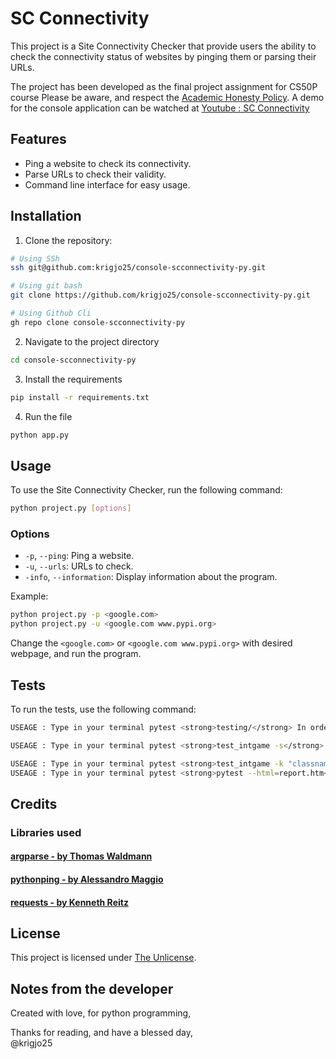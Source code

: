 # SC Connectivity
This project is a Site Connectivity Checker that provide users the ability to check the connectivity status of websites by pinging them or parsing their URLs.

The project has been developed as the final project assignment for CS50P course
Please be aware, and respect the [Academic Honesty Policy](https://cs50.harvard.edu/x/2023/honesty/).
A demo for the console application can be watched at [Youtube : SC Connectivity](https://www.youtube.com/watch?v=j-iIdt9iBcY)

## Features
- Ping a website to check its connectivity.
- Parse URLs to check their validity.
- Command line interface for easy usage.

## Installation
1. Clone the repository:
```sh
# Using SSh 
ssh git@github.com:krigjo25/console-scconnectivity-py.git

# Using git bash
git clone https://github.com/krigjo25/console-scconnectivity-py.git

# Using Github Cli
gh repo clone console-scconnectivity-py
```

2. Navigate to the project directory
```sh
cd console-scconnectivity-py
```

3. Install the requirements
```sh
pip install -r requirements.txt
```

4. Run the file
```sh
python app.py
```

## Usage
To use the Site Connectivity Checker, run the following command:

```sh
python project.py [options]
```

### Options
- `-p`, `--ping`: Ping a website.
- `-u`, `--urls`: URLs to check.
- `-info`, `--information`: Display information about the program.

Example:
```sh
python project.py -p <google.com>
python project.py -u <google.com www.pypi.org>
```
Change the `<google.com>` or `<google.com www.pypi.org>` with desired webpage, and run the program.

## Tests
To run the tests, use the following command:

```sh
USEAGE : Type in your terminal pytest <strong>testing/</strong> In order to test the whole dictionary

USEAGE : Type in your terminal pytest <strong>test_intgame -s</strong> to see a more detailed test.

USEAGE : Type in your terminal pytest <strong>test_intgame -k "classname"</strong>, in order to test the classes
USEAGE : Type in your terminal pytest <strong>pytest --html=report.htm</strong>
```


## Credits

###  Libraries used
#### [argparse      - by Thomas Waldmann](https://pypi.org/project/argparse/)
#### [pythonping    - by Alessandro Maggio](https://pypi.org/project/pythonping/)
#### [requests      - by  Kenneth Reitz](https://requests.readthedocs.io/en/latest/)


## License
This project is licensed under [The Unlicense](./LICENCE).

## Notes from the developer
Created with love, for python programming,

Thanks for reading, and have a blessed day,<br>
@krigjo25


